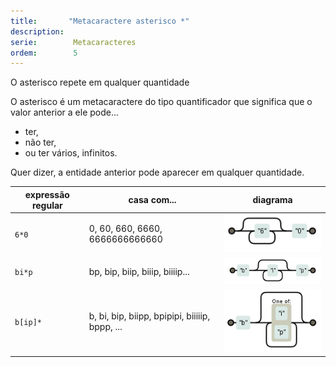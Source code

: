 ```yaml
---
title:       "Metacaractere asterisco *"
description: 
serie:        Metacaracteres
ordem:        5
---
```


O asterisco repete em qualquer quantidade

O asterisco é um metacaractere do tipo quantificador que significa que o valor anterior a ele pode...

* ter, 
* não ter, 
* ou ter vários, infinitos.

Quer dizer, a entidade anterior pode aparecer em qualquer quantidade.


<table>
    <thead>
        <tr>
            <th>expressão regular</th>
            <th>casa com...</th>
            <th>diagrama</th>
        </tr>
    </thead>
    <tbody>
        <tr>
            <td><code>6*0</code></td>
            <td>0, 60, 660, 6660, 6666666666660</td>
            <td><img src="regex-60.png" alt="Figura ilustrando o metacaractere asterisco" title="Expresão regular: metacaractere asterisco" /></td>
        </tr>
        <tr>
            <td><code>bi*p</code></td>
            <td>bp, bip, biip, biiip, biiiip...</td>
            <td><img src="regex-bip.png" alt="Figura ilustrando o metacaractere asterisco" title="Expresão regular: metacaractere asterisco" /></td>
        </tr>
        <tr>
            <td><code>b[ip]*</code></td>
            <td>b, bi, bip, biipp, bpipipi, biiiiip, bppp, ...</td>
            <td><img src="regex-bip2.png" alt="Figura ilustrando o metacaractere asterisco" title="Expresão regular: metacaractere asterisco" /></td>
        </tr>
    </tbody>
</table>

